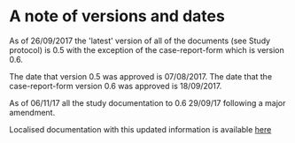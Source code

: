 # A note of versions and dates

As of 26/09/2017 the 'latest' version of all of the documents (see Study protocol) is 0.5 with the exception of the case-report-form which is version 0.6.

The date that version 0.5 was approved is 07/08/2017. The date that the case-report-form version 0.6 was approved is 18/09/2017.

As of 06/11/17 all the study documentation to 0.6 29/09/17 following a major amendment.

Localised documentation with this updated information is available [here](https://github.com/drcjar/ipfjes/tree/master/docs)
